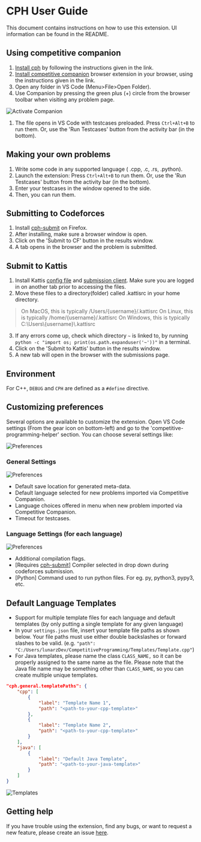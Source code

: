 # CPH User Guide

This document contains instructions on how to use this extension. UI information
can be found in the README.

## Using competitive companion

1. [Install cph](https://marketplace.visualstudio.com/items?itemName=DivyanshuAgrawal.competitive-programming-helper)
   by following the instructions given in the link.
2. [Install competitive companion](https://github.com/jmerle/competitive-companion#readme)
   browser extension in your browser, using the instructions given in the link.
3. Open any folder in VS Code (Menu>File>Open Folder).
4. Use Companion by pressing the green plus (+) circle from the browser toolbar
   when visiting any problem page.

![Activate Companion](img/activate-companion.png)

1. The file opens in VS Code with testcases preloaded. Press `Ctrl+Alt+B` to run
   them. Or, use the 'Run Testcases' button from the activity bar (in the
   bottom).

## Making your own problems

1. Write some code in any supported language ( .cpp, .c, .rs, .python).
2. Launch the extension: Press `Ctrl+Alt+B` to run them. Or, use the 'Run
   Testcases' button from the activity bar (in the bottom).
3. Enter your testcases in the window opened to the side.
4. Then, you can run them.

## Submitting to Codeforces

1. Install [cph-submit](https://github.com/agrawal-d/cph-submit) on Firefox.
2. After installing, make sure a browser window is open.
3. Click on the 'Submit to CF' button in the results window.
4. A tab opens in the browser and the problem is submitted.

## Submit to Kattis

1. Install Kattis [config file](https://open.kattis.com/download/kattisrc) and
   [submission client](https://github.com/Kattis/kattis-cli). Make sure you are
   logged in on another tab prior to accessing the files.
2. Move these files to a directory(folder) called .kattisrc in your home
   directory.

> On MacOS, this is typically /Users/{username}/.kattisrc On Linux, this is
> typically /home/{username}/.kattisrc On Windows, this is typically
> C:\Users\\{username}\\.kattisrc

3. If any errors come up, check which directory `~` is linked to, by running
   `python -c "import os; print(os.path.expanduser('~'))"` in a terminal.
4. Click on the 'Submit to Kattis' button in the results window.
5. A new tab will open in the browser with the submissions page.

## Environment

For C++, `DEBUG` and `CPH` are defined as a `#define` directive.

## Customizing preferences

Several options are available to customize the extension. Open VS Code settings
(From the gear icon on bottom-left) and go to the
'competitive-programming-helper' section. You can choose several settings like:

![Preferences](img/settings2.png)

### General Settings

![Preferences](img/generalSettings.png)

-   Default save location for generated meta-data.
-   Default language selected for new problems imported via Competitive
    Companion.
-   Language choices offered in menu when new problem imported via Competitive
    Companion.
-   Timeout for testcases.

### Language Settings (for each language)

![Preferences](img/languageSettings.png)

-   Additional compilation flags.
-   [Requires [cph-submit](#submit-to-codeforces)] Compiler selected in drop
    down during codeforces submission.
-   [Python] Command used to run python files. For eg. py, python3, pypy3, etc.

## Default Language Templates

-   Support for multiple template files for each language and default templates
    (by only putting a single template for any given language)
-   In your `settings.json` file, insert your template file paths as shown
    below. Your file paths must use either double backslashes or forward slashes
    to be valid. (e.g.
    `"path": "C:/Users/lunarzDev/CompetitiveProgramming/Templates/Template.cpp"`)
-   For Java templates, please name the class `CLASS_NAME,` so it can be
    properly assigned to the same name as the file. Please note that the Java
    file name may be something other than `CLASS_NAME`, so you can create
    multiple unique templates.

```json
"cph.general.templatePaths": {
    "cpp": [
        {
            "label": "Template Name 1",
            "path": "<path-to-your-cpp-template>"
        },
        {
            "label": "Template Name 2",
            "path": "<path-to-your-cpp-template>"
        }
    ],
    "java": [
        {
            "label": "Default Java Template",
            "path": "<path-to-your-java-template>"
        }
    ]
}
```

![Templates](img/templateSettings.png)

## Getting help

If you have trouble using the extension, find any bugs, or want to request a new
feature, please create an issue [here](https://github.com/agrawal-d/cph/issues).
